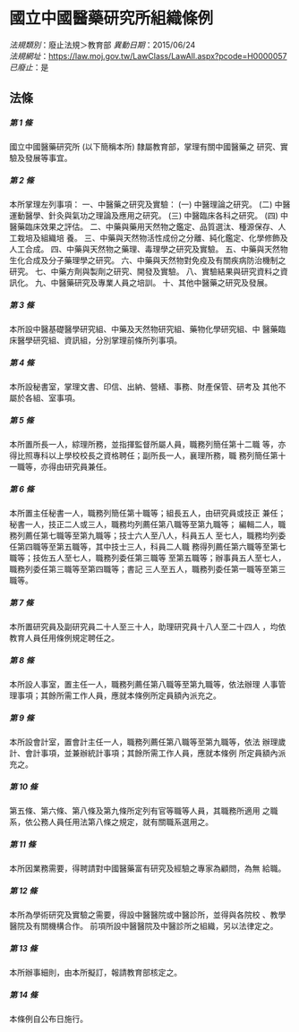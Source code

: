 # 國立中國醫藥研究所組織條例

*法規類別*：廢止法規＞教育部
*異動日期*：2015/06/24  
*法規網址*：https://law.moj.gov.tw/LawClass/LawAll.aspx?pcode=H0000057
*已廢止*：是


## 法條
##### 第 1 條
國立中國醫藥研究所 (以下簡稱本所) 隸屬教育部，掌理有關中國醫藥之
研究、實驗及發展等事宜。

##### 第 2 條
本所掌理左列事項：
一、中醫藥之研究及實驗：
 (一) 中醫理論之研究。
 (二) 中醫運動醫學、針灸與氣功之理論及應用之研究。
 (三) 中醫臨床各科之研究。
 (四) 中醫藥臨床效果之評估。
二、中藥與藥用天然物之鑑定、品質選汰、種源保存、人工栽培及組織培
    養。
三、中藥與天然物活性成份之分離、純化鑑定、化學修飾及人工合成。
四、中藥與天然物之藥理、毒理學之研究及實驗。
五、中藥與天然物生化合成及分子藥理學之研究。
六、中藥與天然物對免疫及有關疾病防治機制之研究。
七、中藥方劑與製劑之研究、開發及實驗。
八、實驗結果與研究資料之資訊化。
九、中醫藥研究及專業人員之培訓。
十、其他中醫藥之研究及發展。

##### 第 3 條
本所設中醫基礎醫學研究組、中藥及天然物研究組、藥物化學研究組、中
醫藥臨床醫學研究組、資訊組，分別掌理前條所列事項。

##### 第 4 條
本所設秘書室，掌理文書、印信、出納、營繕、事務、財產保管、研考及
其他不屬於各組、室事項。

##### 第 5 條
本所置所長一人，綜理所務，並指揮監督所屬人員，職務列簡任第十二職
等，亦得比照專科以上學校校長之資格聘任；副所長一人，襄理所務，職
務列簡任第十一職等，亦得由研究員兼任。

##### 第 6 條
本所置主任秘書一人，職務列簡任第十職等；組長五人，由研究員或技正
兼任；秘書一人，技正二人或三人，職務均列薦任第八職等至第九職等；
編輯二人，職務列薦任第七職等至第九職等；技士六人至八人，科員五人
至七人，職務均列委任第四職等至第五職等，其中技士三人，科員二人職
務得列薦任第六職等至第七職等；技佐五人至七人，職務列委任第三職等
至第五職等；辦事員五人至七人，職務列委任第三職等至第四職等；書記
三人至五人，職務列委任第一職等至第三職等。

##### 第 7 條
本所置研究員及副研究員二十人至三十人，助理研究員十八人至二十四人
，均依教育人員任用條例規定聘任之。

##### 第 8 條
本所設人事室，置主任一人，職務列薦任第八職等至第九職等，依法辦理
人事管理事項；其餘所需工作人員，應就本條例所定員額內派充之。

##### 第 9 條
本所設會計室，置會計主任一人，職務列薦任第八職等至第九職等，依法
辦理歲計、會計事項，並兼辦統計事項；其餘所需工作人員，應就本條例
所定員額內派充之。

##### 第 10 條
第五條、第六條、第八條及第九條所定列有官等職等人員，其職務所適用
之職系，依公務人員任用法第八條之規定，就有關職系選用之。

##### 第 11 條
本所因業務需要，得聘請對中國醫藥富有研究及經驗之專家為顧問，為無
給職。

##### 第 12 條
本所為學術研究及實驗之需要，得設中醫醫院或中醫診所，並得與各院校
、教學醫院及有關機構合作。
前項所設中醫醫院及中醫診所之組織，另以法律定之。

##### 第 13 條
本所辦事細則，由本所擬訂，報請教育部核定之。

##### 第 14 條
本條例自公布日施行。


